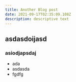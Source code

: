 ```yaml
---
title: Another Blog post
date: 2021-09-17T02:35:09.108Z
description: descriptive text
---
```

## asdasdoijasd
### asiodjapsdaj
- ada
- asdasda
- fgdfg